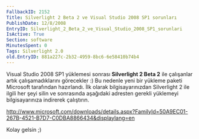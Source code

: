 ```yaml
---
FallbackID: 2152
Title: Silverlight 2 Beta 2 ve Visual Studio 2008 SP1 sorunları
PublishDate: 12/8/2008
EntryID: Silverlight_2_Beta_2_ve_Visual_Studio_2008_SP1_sorunlari
IsActive: True
Section: software
MinutesSpent: 0
Tags: Silverlight 2.0
old.EntryID: 881a227c-2b32-4959-8bc6-6e58410b74b4
---
```

Visual Studio 2008 SP1 yüklemesi sonrası **Silverlight 2 Beta 2** ile
çalışanlar artık çalışamadıklarını görecekler :) Bu nedenle yeni bir
yükleme paketi Microsoft tarafından hazırlandı. İlk olarak
bilgisayarınızdan Silverlight 2 ile ilgili her şeyi silin ve sonrasında
aşağıdaki adresten gerekli yüklemeyi bilgisayarınıza indirerek
çalıştırın.

<http://www.microsoft.com/downloads/details.aspx?FamilyId=50A9EC01-267B-4521-B7D7-C0DBA8866434&displaylang=en>

Kolay gelsin ;)


